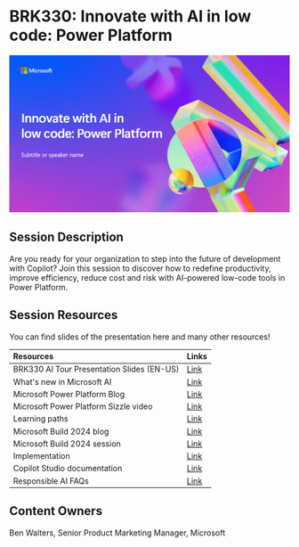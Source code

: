 # BRK330: Innovate with AI in low code: Power Platform

![Session cover image with a bright "AI" text in 3D over a blue and purple abstract background.](img/BRK330InnovateWith%20AI.png)

## Session Description

Are you ready for your organization to step into the future of development with Copilot? Join this session to discover how to redefine productivity, improve efficiency, reduce cost and risk with AI-powered low-code tools in Power Platform.

## Session Resources
You can find slides of the presentation here and many other resources!

| Resources          | Links                             | 
|:-------------------|:----------------------------------|
| BRK330 AI Tour Presentation Slides (EN-US)| [Link](https://aka.ms/AAslmhn/)  |
| What's new in Microsoft AI | [Link](https://aka.ms/PowerPlatform-ai/)  |
| Microsoft Power Platform Blog | [Link](https://aka.ms/PowerPlatformBlog/) | 
| Microsoft Power Platform Sizzle video | [Link](https://aka.ms/CopilotInPowerSizzle/) | 
| Learning paths | [Link](https://aka.ms/AIinPowerPlatformLearn/) | 
| Microsoft Build 2024 blog | [Link](https://aka.ms/PowerPlatformBuild2024/) | 
| Microsoft Build 2024 session | [Link](https://aka.ms/PowerPlatformBuild2024session) | 
| Implementation | [Link](https://aka.ms/ImplementGenAIinPower/) | 
| Copilot Studio documentation | [Link](https://aka.ms/CopilotStudioDocs/) | 
| Responsible AI FAQs | [Link](https://aka.ms/PPResponsibleAI/) | 

## Content Owners
Ben Walters, Senior Product Marketing Manager, Microsoft

